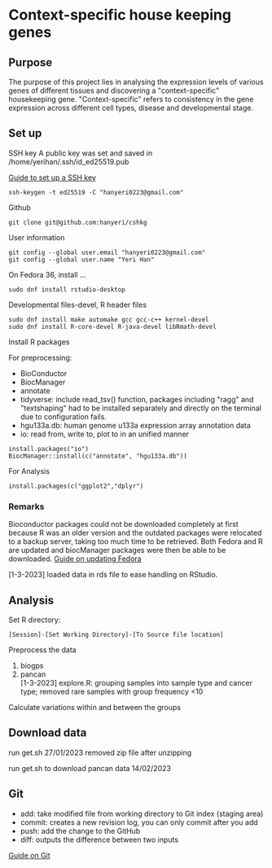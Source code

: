 # Context-specific house keeping genes

## Purpose
The purpose of this project lies in analysing the expression levels of various genes of different tissues and discovering a "context-specific" housekeeping gene. "Context-specific" refers to consistency in the gene expression across different cell types, disease and developmental stage. 

## Set up

SSH key
A public key was set and saved in /home/yerihan/.ssh/id_ed25519.pub

[Guide to set up a SSH key](https://docs.github.com/en/authentication/connecting-to-github-with-ssh/generating-a-new-ssh-key-and-adding-it-to-the-ssh-agent)
```
ssh-keygen -t ed25519 -C "hanyeri0223@gmail.com"
```

Github
```
git clone git@github.com:hanyeri/cshkg
```
User information
```
git config --global user.email "hanyeri0223@gmail.com"
git config --global user.name "Yeri Han"
```

On Fedora 36, install ...
```
sudo dnf install rstudio-desktop
```
Developmental files-devel, R header files
```
sudo dnf install make automake gcc gcc-c++ kernel-devel
sudo dnf install R-core-devel R-java-devel libRmath-devel
```
Install R packages

For preprocessing:

* BioConductor
* BiocManager
* annotate
* tidyverse: include read_tsv() function, packages including "ragg" and "textshaping" had to be installed separately and directly on the terminal due to configuration fails.
* hgu133a.db: human genome u133a expression array annotation data
* io: read from, write to, plot to in an unified manner
```
install.packages("io")
BiocManager::install(c("annotate", "hgu133a.db"))
```

For Analysis
```
install.packages(c("ggplot2","dplyr")
```

### Remarks
Bioconductor packages could not be downloaded completely at first because R was an older 
version and the outdated packages were relocated to a backup server, taking too much time to be retrieved. Both Fedora and R are updated and biocManager packages were then be able to be downloaded. 
[Guide on updating Fedora](https://docs.fedoraproject.org/en-US/quick-docs/dnf-system-upgrade/)

[1-3-2023] loaded data in rds file to ease handling on RStudio.


## Analysis
Set R directory: 
```
[Session]-[Set Working Directory]-[To Source file location]
```
Preprocess the data
1. biogps
2. pancan
<br />[1-3-2023] explore.R: grouping samples into sample type and cancer type; removed rare samples with group frequency <10

Calculate variations within and between the groups



## Download data
run get.sh
27/01/2023 removed zip file after unzipping

run get.sh to download pancan data
14/02/2023

## Git
* add: take modified file from working directory to Git index (staging area)
* commit: creates a new revision log, you can only commit after you add
* push: add the change to the GitHub
* diff: outputs the difference between two inputs

[Guide on Git](https://rogerdudler.github.io/git-guide/)
